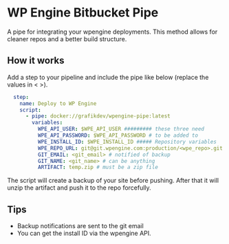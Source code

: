 # WP Engine Bitbucket Pipe

A pipe for integrating your wpengine deployments. This method allows for cleaner repos and a better build structure.

## How it works

Add a step to your pipeline and include the pipe like below (replace the values in < >).

```yml
  step:
    name: Deploy to WP Engine
    script:
      - pipe: docker://grafikdev/wpengine-pipe:latest
        variables:
          WPE_API_USER: $WPE_API_USER ######### these three need
          WPE_API_PASSWORD: $WPE_API_PASSWORD # to be added to 
          WPE_INSTALL_ID: $WPE_INSTALL_ID ##### Repository variables
          WPE_REPO_URL: git@git.wpengine.com:production/<wpe_repo>.git
          GIT_EMAIL: <git_email> # notified of backup
          GIT_NAME: <git_name> # can be anything
          ARTIFACT: temp.zip # must be a zip file
```

The script will create a backup of your site before pushing. After that it will unzip the artifact and push it to the repo forcefully.

## Tips

- Backup notifications are sent to the git email
- You can get the install ID via the wpengine API.

